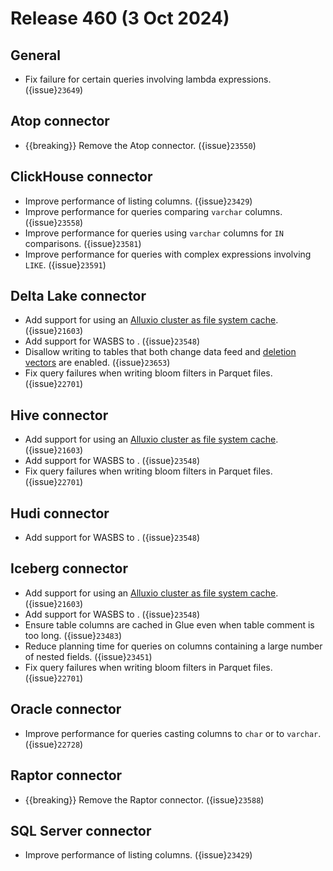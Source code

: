 # Release 460 (3 Oct 2024)

## General

* Fix failure for certain queries involving lambda expressions. ({issue}`23649`)

## Atop connector

* {{breaking}} Remove the Atop connector. ({issue}`23550`)

## ClickHouse connector

* Improve performance of listing columns. ({issue}`23429`)
* Improve performance for queries comparing `varchar` columns. ({issue}`23558`) 
* Improve performance for queries using `varchar` columns for `IN` comparisons. ({issue}`23581`)
* Improve performance for queries with complex expressions involving `LIKE`. ({issue}`23591`)

## Delta Lake connector

* Add support for using an [Alluxio cluster as file system
  cache](/object-storage/file-system-alluxio). ({issue}`21603`)
* Add support for WASBS to [](/object-storage/file-system-azure). ({issue}`23548`)
* Disallow writing to tables that both change data feed and [deletion
  vectors](https://docs.delta.io/latest/delta-deletion-vectors.html) are
  enabled. ({issue}`23653`)
* Fix query failures when writing bloom filters in Parquet files. ({issue}`22701`)

## Hive connector

* Add support for using an [Alluxio cluster as file system
  cache](/object-storage/file-system-alluxio). ({issue}`21603`)
* Add support for WASBS to [](/object-storage/file-system-azure). ({issue}`23548`)
* Fix query failures when writing bloom filters in Parquet files. ({issue}`22701`)

## Hudi connector

* Add support for WASBS to [](/object-storage/file-system-azure). ({issue}`23548`)

## Iceberg connector

* Add support for using an [Alluxio cluster as file system
  cache](/object-storage/file-system-alluxio). ({issue}`21603`)
* Add support for WASBS to [](/object-storage/file-system-azure). ({issue}`23548`)
* Ensure table columns are cached in Glue even when table comment is too long. ({issue}`23483`)
* Reduce planning time for queries on columns containing a large number of
  nested fields. ({issue}`23451`)
* Fix query failures when writing bloom filters in Parquet files. ({issue}`22701`)

## Oracle connector

* Improve performance for queries casting columns to `char` or to `varchar`. ({issue}`22728`)

## Raptor connector

* {{breaking}} Remove the Raptor connector. ({issue}`23588`)

## SQL Server connector

* Improve performance of listing columns. ({issue}`23429`)
